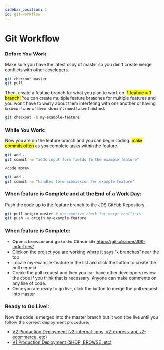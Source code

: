 ```yaml
---
sidebar_position: 1
id: git-workflow
---
```


# Git Workflow

### Before You Work:

Make sure you have the latest copy of master so you don't create merge conflicts with other developers.

```bash
git checkout master
git pull
```

Then, create a feature branch for what you plan to work on. <mark>1 feature = 1 branch!</mark> You can create multiple feature branches for multiple features and you won't have to worry about them interfering with one another or having issues if one of them doesn't need to be finished.

```bash
git checkout -b my-example-feature
```

### While You Work:

Now you are on the feature branch and you can begin coding. <mark>make commits often</mark> as you complete tasks within the feature.

```bash
git add .
git commit -m "adds input form fields to the example feature"
```

`<code more>`

```bash
git add .
git commit -m "handles form submission for example feature"
```

### When feature is Complete and at the End of a Work Day:

Push the code up to the feature branch to the JDS GitHub Repository.

```bash
git pull origin master # pre-emptive check for merge conflicts
git push -u origin my-example-feature
```

### When feature is Complete:

- Open a browser and go to the Github site https://github.com/JDS-Industries/
- Click on the project you are working where it says "x branches" near the top
- Locate my-example-feature in the list and click the button to create the pull request
- Create the pull request and then you can have other developers review the code if you think that is necessary. Anyone can make comments on any line of code.
- Once you are ready to go live, click the button to merge the pull request into master

### Ready to Go Live!:

Now the code is merged into the master branch but it won't be live until you follow the correct deployment procedure:

- [V2 Production Deployment (v2-internal-apps, v2-express-api, v2-ecommerce, etc)](deployment#V2)
- [V1 Production Deployment (SHOP, BROWSE, etc)](deployment#V1)

